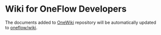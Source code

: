 # Wiki for OneFlow Developers

The documents added to [OneWiki](https://github.com/Oneflow-Inc/OneWiki) repository will be automatically updated to [oneflow/wiki](https://github.com/Oneflow-Inc/oneflow/wiki).
